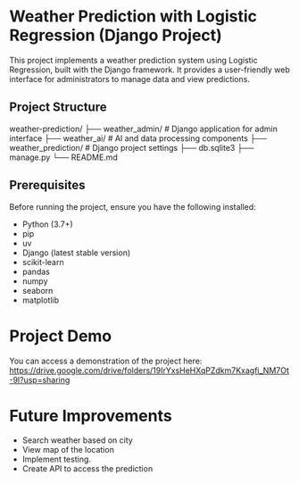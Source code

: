 # Weather Prediction with Logistic Regression (Django Project)

This project implements a weather prediction system using Logistic Regression, built with the Django framework. It provides a user-friendly web interface for administrators to manage data and view predictions.

## Project Structure

weather-prediction/
├── weather_admin/ # Django application for admin interface
├── weather_ai/ # AI and data processing components
├── weather_prediction/ # Django project settings
├── db.sqlite3
├── manage.py
└── README.md

## Prerequisites

Before running the project, ensure you have the following installed:

- Python (3.7+)
- pip
- uv
- Django (latest stable version)
- scikit-learn
- pandas
- numpy
- seaborn
- matplotlib

# Project Demo

You can access a demonstration of the project here:
https://drive.google.com/drive/folders/19IrYxsHeHXqPZdkm7Kxagfi_NM7Ot-9l?usp=sharing

# Future Improvements

- Search weather based on city
- View map of the location
- Implement testing.
- Create API to access the prediction
